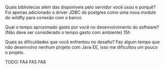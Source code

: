 Quais bibliotecas além das disponíveis pelo servidor você usou e porquê?
Foi apenas adicionado o driver JDBC do postgres como uma nova module do wildfly para conexão com o banco

Qual o tempo aproximado gasto por você no desenvolvimento do software?
(Não deve ser considerado o tempo gasto com ambiente)
15h

Quais as dificuldades que você enfrentou no desafio?
Faz algum tempo que não desenvolvo nenhum projeto com Java EE, isso me dificultou um pouco o projeto.


TODO:
FA4
FA5
FA8

